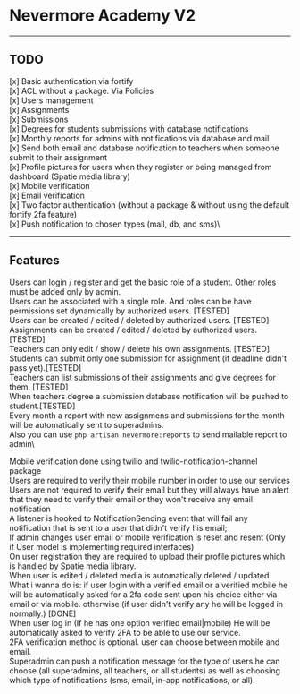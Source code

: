# Nevermore Academy V2

---

## TODO

[x] Basic authentication via fortify\
[x] ACL without a package. Via Policies\
[x] Users management\
[x] Assignments\
[x] Submissions\
[x] Degrees for students submissions with database notifications\
[x] Monthly reports for admins with notifications via database and mail\
[x] Send both email and database notification to teachers when someone submit to their assignment\
[x] Profile pictures for users when they register or being managed from dashboard (Spatie media library)\
[x] Mobile verification\
[x] Email verification\
[x] Two factor authentication (without a package & without using the default fortify 2fa feature)\
[x] Push notification to chosen types (mail, db, and sms)\

---

## Features

Users can login / register and get the basic role of a student. Other roles must be added only by admin.\
Users can be associated with a single role. And roles can be have permissions set dynamically by authorized users. [TESTED]\
Users can be created / edited / deleted by authorized users. [TESTED]\
Assignments can be created / edited / deleted by authorized users. [TESTED]\
Teachers can only edit / show / delete his own assignments. [TESTED]\
Students can submit only one submission for assignment (if deadline didn't pass yet).[TESTED]\
Teachers can list submissions of their assignments and give degrees for them. [TESTED]\
When teachers degree a submission database notification will be pushed to student.[TESTED]\
Every month a report with new assignmens and submissions for the month will be automatically sent to superadmins.\
Also you can use `php artisan nevermore:reports` to send mailable report to admin\

Mobile verification done using twilio and twilio-notification-channel package\
Users are required to verify their mobile number in order to use our services\
Users are not required to verify their email but they will always have an alert that they need to verify their email or they won't receive any email notification\
A listener is hooked to NotificationSending event that will fail any notification that is sent to a user that didn't verify his email;\
If admin changes user email or mobile verification is reset and resent (Only if User model is implementing required interfaces)\
On user registration they are required to upload their profile pictures which is handled by Spatie media library.\
When user is edited / deleted media is automatically deleted / updated\
What i wanna do is: if user login with a verified email or a verified mobile he will be automatically asked for a 2fa code sent upon his choice either via email or via mobile. otherwise (if user didn't verify any he will be logged in normally.) [DONE]\
When user log in (If he has one option verified email|mobile) He will be automatically asked to verify 2FA to be able to use our service.\
2FA verification method is optional. user can choose between mobile and email.\
Superadmin can push a notification message for the type of users he can choose (all superadmins, all teachers, or all students) as well as choosing which type of notifications (sms, email, in-app notifications, or all).
